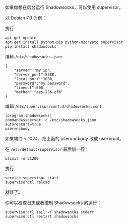 如果你想在后台运行 Shadowsocks，可以使用 supervisor。

以 Debian 7.0 为例：

执行
```
apt-get update
apt-get install python-pip python-m2crypto supervisor
pip install shadowsocks
```

编辑 `/etc/shadowsocks.json`

```
{
    "server":"my ip",
    "server_port":8388,
    "local_port":1080,
    "password":"my password",
    "timeout":600,
    "method":"aes-256-cfb"
}
```

编辑 `/etc/supervisor/conf.d/shadowsocks.conf`

```
[program:shadowsocks]
command=ssserver -c /etc/shadowsocks.json
autorestart=true
user=nobody
```
如果端口 < 1024，把上面的 user=nobody 改成 user=root。

在 `/etc/default/supervisor` 最后加一行：

```
ulimit -n 51200
```

执行
```
service supervisor start
supervisorctl reload
```
就好了。

你可以检查日志或者控制 Shadowsocks 的运行：
```
supervisorctl tail -f shadowsocks stderr
supervisorctl restart shadowsocks
```